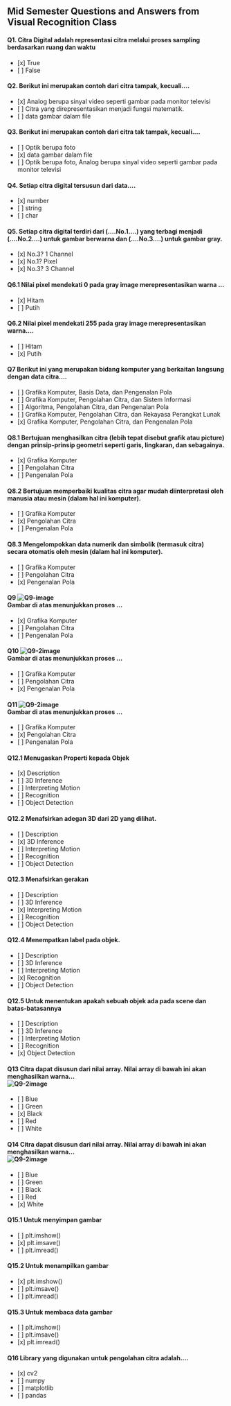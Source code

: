 ## Mid Semester Questions and Answers from Visual Recognition Class

#### Q1. Citra Digital adalah representasi citra melalui proses sampling berdasarkan ruang dan waktu

- \[x] True
- \[ ] False

#### Q2. Berikut ini merupakan contoh dari citra tampak, kecuali....

- \[x] Analog berupa sinyal video seperti gambar pada monitor televisi
- \[ ] Citra yang direpresentasikan menjadi fungsi matematik.
- \[ ] data gambar dalam file

#### Q3. Berikut ini merupakan contoh dari citra tak tampak, kecuali....

- \[ ] Optik berupa foto
- \[x] data gambar dalam file
- \[ ] Optik berupa foto, Analog berupa sinyal video seperti gambar pada monitor televisi

#### Q4. Setiap citra digital tersusun dari data....

- \[x] number
- \[ ] string
- \[ ] char

#### Q5. Setiap citra digital terdiri dari (....No.1....) yang terbagi menjadi (....No.2....) untuk gambar berwarna dan (....No.3....) untuk gambar gray.

- \[x] No.3? 1 Channel
- \[x] No.1? Pixel
- \[x] No.3? 3 Channel

#### Q6.1 Nilai pixel mendekati 0 pada gray image merepresentasikan warna ...

- \[x] Hitam
- \[ ] Putih

#### Q6.2 Nilai pixel mendekati 255 pada gray image merepresentasikan warna....

- \[ ] Hitam
- \[x] Putih

#### Q7 Berikut ini yang merupakan bidang komputer yang berkaitan langsung dengan data citra....

- \[ ] Grafika Komputer, Basis Data, dan Pengenalan Pola
- \[ ] Grafika Komputer, Pengolahan Citra, dan Sistem Informasi
- \[ ] Algoritma, Pengolahan Citra, dan Pengenalan Pola
- \[ ] Grafika Komputer, Pengolahan Citra, dan Rekayasa Perangkat Lunak
- \[x] Grafika Komputer, Pengolahan Citra, dan Pengenalan Pola

#### Q8.1 Bertujuan menghasilkan citra (lebih tepat disebut grafik atau picture) dengan prinsip-prinsip geometri seperti garis, lingkaran, dan sebagainya.

- \[x] Grafika Komputer
- \[ ] Pengolahan Citra
- \[ ] Pengenalan Pola

#### Q8.2 Bertujuan memperbaiki kualitas citra agar mudah diinterpretasi oleh manusia atau mesin (dalam hal ini komputer).

- \[ ] Grafika Komputer
- \[x] Pengolahan Citra
- \[ ] Pengenalan Pola

#### Q8.3 Mengelompokkan data numerik dan simbolik (termasuk citra) secara otomatis oleh mesin (dalam hal ini komputer).

- \[ ] Grafika Komputer
- \[ ] Pengolahan Citra
- \[x] Pengenalan Pola

#### Q9 ![Q9-image](images/no9.png) <br> Gambar di atas menunjukkan proses ...

- \[x] Grafika Komputer
- \[ ] Pengolahan Citra
- \[ ] Pengenalan Pola

#### Q10 ![Q9-2image](images/no10.png) <br> Gambar di atas menunjukkan proses ...

- \[ ] Grafika Komputer
- \[ ] Pengolahan Citra
- \[x] Pengenalan Pola

#### Q11 ![Q9-2image](images/no11.png) <br> Gambar di atas menunjukkan proses ...

- \[ ] Grafika Komputer
- \[x] Pengolahan Citra
- \[ ] Pengenalan Pola

#### Q12.1 Menugaskan Properti kepada Objek

- \[x] Description
- \[ ] 3D Inference
- \[ ] Interpreting Motion
- \[ ] Recognition
- \[ ] Object Detection

#### Q12.2 Menafsirkan adegan 3D dari 2D yang dilihat.

- \[ ] Description
- \[x] 3D Inference
- \[ ] Interpreting Motion
- \[ ] Recognition
- \[ ] Object Detection

#### Q12.3 Menafsirkan gerakan

- \[ ] Description
- \[ ] 3D Inference
- \[x] Interpreting Motion
- \[ ] Recognition
- \[ ] Object Detection

#### Q12.4 Menempatkan label pada objek.

- \[ ] Description
- \[ ] 3D Inference
- \[ ] Interpreting Motion
- \[x] Recognition
- \[ ] Object Detection

#### Q12.5 Untuk menentukan apakah sebuah objek ada pada scene dan batas-batasannya

- \[ ] Description
- \[ ] 3D Inference
- \[ ] Interpreting Motion
- \[ ] Recognition
- \[x] Object Detection

#### Q13 Citra dapat disusun dari nilai array. Nilai array di bawah ini akan menghasilkan warna... <br> ![Q9-2image](images/no13.png) <br>

- \[ ] Blue
- \[ ] Green
- \[x] Black
- \[ ] Red
- \[ ] White

#### Q14 Citra dapat disusun dari nilai array. Nilai array di bawah ini akan menghasilkan warna... <br> ![Q9-2image](images/no14.png) <br>

- \[ ] Blue
- \[ ] Green
- \[ ] Black
- \[ ] Red
- \[x] White

#### Q15.1 Untuk menyimpan gambar

- \[ ] plt.imshow()
- \[x] plt.imsave()
- \[ ] plt.imread()

#### Q15.2 Untuk menampilkan gambar

- \[x] plt.imshow()
- \[ ] plt.imsave()
- \[ ] plt.imread()

#### Q15.3 Untuk membaca data gambar

- \[ ] plt.imshow()
- \[ ] plt.imsave()
- \[x] plt.imread()

#### Q16 Library yang digunakan untuk pengolahan citra adalah....

- \[x] cv2
- \[ ] numpy
- \[ ] matplotlib
- \[ ] pandas
